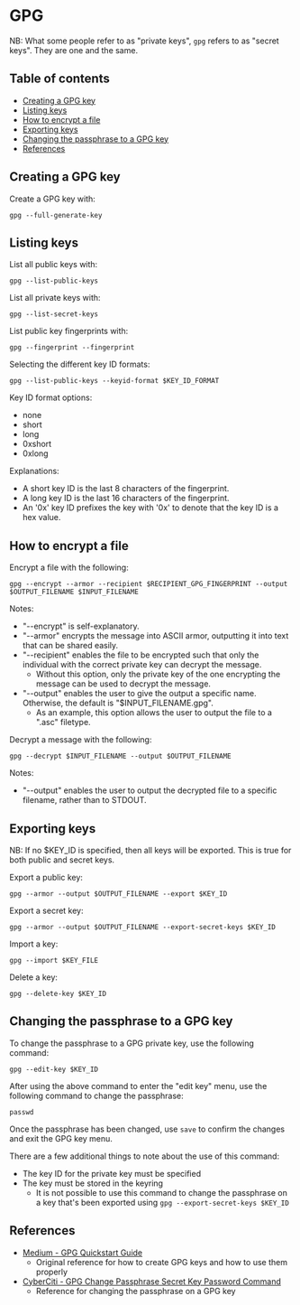 # GPG

NB: What some people refer to as "private keys", `gpg` refers to as "secret keys". They are one and the same.

## Table of contents

- [Creating a GPG key](#creating-a-gpg-key)
- [Listing keys](#listing-keys)
- [How to encrypt a file](#how-to-encrypt-a-file)
- [Exporting keys](#exporting-keys)
- [Changing the passphrase to a GPG key](#changing-the-passphrase-to-a-gpg-key)
- [References](#references)

## Creating a GPG key

Create a GPG key with:

```
gpg --full-generate-key
```

## Listing keys

List all public keys with:

```
gpg --list-public-keys
```

List all private keys with:

```
gpg --list-secret-keys
```

List public key fingerprints with:

```
gpg --fingerprint --fingerprint
```

Selecting the different key ID formats:

```
gpg --list-public-keys --keyid-format $KEY_ID_FORMAT
```

Key ID format options:
- none
- short
- long
- 0xshort
- 0xlong

Explanations:

- A short key ID is the last 8 characters of the fingerprint.
- A long key ID is the last 16 characters of the fingerprint.
- An '0x' key ID prefixes the key with '0x' to denote that the key ID is a hex value.

## How to encrypt a file

Encrypt a file with the following:

```
gpg --encrypt --armor --recipient $RECIPIENT_GPG_FINGERPRINT --output $OUTPUT_FILENAME $INPUT_FILENAME
```

Notes:

- "--encrypt" is self-explanatory.
- "--armor" encrypts the message into ASCII armor, outputting it into text that can be shared easily.
- "--recipient" enables the file to be encrypted such that only the individual with the correct private key can decrypt the message.
    - Without this option, only the private key of the one encrypting the message can be used to decrypt the message.
- "--output" enables the user to give the output a specific name. Otherwise, the default is "$INPUT_FILENAME.gpg".
    - As an example, this option allows the user to output the file to a ".asc" filetype.

Decrypt a message with the following:

```
gpg --decrypt $INPUT_FILENAME --output $OUTPUT_FILENAME
```

Notes:

- "--output" enables the user to output the decrypted file to a specific filename, rather than to STDOUT.

## Exporting keys

NB: If no $KEY_ID is specified, then all keys will be exported. This is true for both public and secret keys.

Export a public key:

```
gpg --armor --output $OUTPUT_FILENAME --export $KEY_ID
```

Export a secret key:

```
gpg --armor --output $OUTPUT_FILENAME --export-secret-keys $KEY_ID
```

Import a key:

```
gpg --import $KEY_FILE
```

Delete a key:

```
gpg --delete-key $KEY_ID
```

## Changing the passphrase to a GPG key

To change the passphrase to a GPG private key, use the following command:

```
gpg --edit-key $KEY_ID
```

After using the above command to enter the "edit key" menu, use the following command to change the passphrase:

```
passwd
```

Once the passphrase has been changed, use `save` to confirm the changes and exit the GPG key menu.

There are a few additional things to note about the use of this command:

- The key ID for the private key must be specified
- The key must be stored in the keyring
    - It is not possible to use this command to change the passphrase on a key that's been exported using `gpg --export-secret-keys $KEY_ID`

## References

- [Medium - GPG Quickstart Guide](https://medium.com/@acparas/gpg-quickstart-guide-d01f005ca99)
    - Original reference for how to create GPG keys and how to use them properly
- [CyberCiti - GPG Change Passphrase Secret Key Password Command](https://www.cyberciti.biz/faq/linux-unix-gpg-change-passphrase-command/)
    - Reference for changing the passphrase on a GPG key
